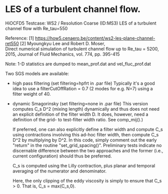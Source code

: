 # LES of a turbulent channel flow.

HiOCFD5 Testcase: WS2 / Resolution Coarse (ID:MS3)
LES of a turbulent channel flow with Re_tau=550

Reference: 
[1] https://how5.cenaero.be/content/ws2-les-plane-channel-ret550 
[2] Myoungkyu Lee and Robert D. Moser,  
Direct numerical simulation of turbulent channel flow up to 
Re_tau = 5200, 2015, Journal of Fluid Mechanics, vol. 774, 
pp. 395-415

Note: 1-D statistics are dumped to 
mean_prof.dat and vel_fluc_prof.dat 

Two SGS models are available:
- high pass filtering (set filtering=hpfrt in .par file)
  Typically it's a good idea to use a filterCutOffRation = 0.7
  (2 modes for e.g. N=7) using a filter weight of 40.

- dynamic Smagorinsky (set filtering=none in .par file) 
  This version computes C_s D^2 (mixing length) dynamically and thus 
  does not need an explicit definition of the filter width D. 
  It does, however, need a definition of the grid- to test-filter
  width ratio.  See comp_mij().)

  If preferred, one can also explicitly define a filter width
  and compute C_s using contractions involving this ad-hoc
  filter width, then compute C_s D^2 by multiplying by D^2.
  In this code, simply comment out the early "return" in 
  the routine "set_grid_spacing()".  Preliminary tests indicate 
  no discernable difference between the two approaches and the
  former (i.e., current configuration) should thus be preferred.

  C_s is computed using the Lilly contraction, plus planar and
  temporal averaging of the numerator and denominator.

  Here, the only clipping of the eddy viscosity is simply to
  ensure that C_s > 0.  That is, C_s = max(C_s,0).
